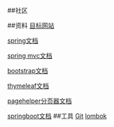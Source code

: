 ##社区


##资料
[目标网站](https://elasticsearch.cn/)

[spring文档](https://spring.io/guides)

[spring mvc文档](https://spring.io/guides/gs/serving-web-content/)

[bootstrap文档](https://v3.bootcss.com/getting-started/)

[thymeleaf文档](https://www.thymeleaf.org/documentation.html)

[pagehelper分页器文档](https://pagehelper.github.io/)

[springboot文档](https://docs.spring.io/spring-boot/docs/2.0.0.RC1/reference/htmlsingle/)
##工具
[Git](https://git-scm.com/)
[lombok](https://projectlombok.org/setup/maven)